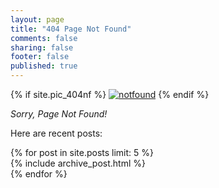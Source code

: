 ```yaml
---
layout: page
title: "404 Page Not Found"
comments: false
sharing: false
footer: false
published: true
---
```


{% if site.pic_404nf %}
<a href="{{ site.root_url }}/"><img src="{{ site.pic_404nf }}" alt="notfound" ></a>
{% endif %}

*Sorry, Page Not Found!*

Here are recent posts:

<div id="blog-archives" class="missing">
{% for post in site.posts limit: 5 %}
<article>
{% include archive_post.html %}
</article>
{% endfor %}
</div>
